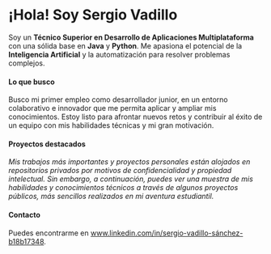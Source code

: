 # ¡Hola! Soy Sergio Vadillo

Soy un **Técnico Superior en Desarrollo de Aplicaciones Multiplataforma** con una sólida base en **Java** y **Python**. Me apasiona el potencial de la **Inteligencia Artificial** y la automatización para resolver problemas complejos.

#### Lo que busco

Busco mi primer empleo como desarrollador junior, en un entorno colaborativo e innovador que me permita aplicar y ampliar mis conocimientos. Estoy listo para afrontar nuevos retos y contribuir al éxito de un equipo con mis habilidades técnicas y mi gran motivación.

#### Proyectos destacados

_Mis trabajos más importantes y proyectos personales están alojados en repositorios privados por motivos de confidencialidad y propiedad intelectual. Sin embargo, a continuación, puedes ver una muestra de mis habilidades y conocimientos técnicos a través de algunos proyectos públicos, más sencillos realizados en mi aventura estudiantil._


#### Contacto

Puedes encontrarme en www.linkedin.com/in/sergio-vadillo-sánchez-b18b17348.
